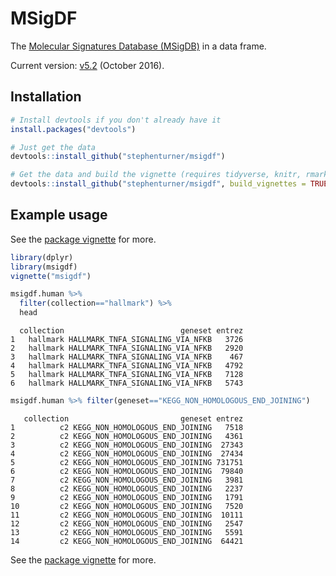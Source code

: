 # MSigDF

The [Molecular Signatures Database (MSigDB)](http://www.broad.mit.edu/gsea/msigdb/index.jsp) in a data frame. 

Current version: [v5.2](http://www.broadinstitute.org/cancer/software/gsea/wiki/index.php/MSigDB_v5.2_Release_Notes) (October 2016).

## Installation

```r
# Install devtools if you don't already have it
install.packages("devtools")

# Just get the data
devtools::install_github("stephenturner/msigdf")

# Get the data and build the vignette (requires tidyverse, knitr, rmarkdown)
devtools::install_github("stephenturner/msigdf", build_vignettes = TRUE)
```

## Example usage

See the [package vignette](https://rawgit.com/stephenturner/msigdf/master/vignettes/msigdf.html) for more.

```r
library(dplyr)
library(msigdf)
vignette("msigdf")
```

```r
msigdf.human %>% 
  filter(collection=="hallmark") %>% 
  head
```

```
  collection                          geneset entrez
1   hallmark HALLMARK_TNFA_SIGNALING_VIA_NFKB   3726
2   hallmark HALLMARK_TNFA_SIGNALING_VIA_NFKB   2920
3   hallmark HALLMARK_TNFA_SIGNALING_VIA_NFKB    467
4   hallmark HALLMARK_TNFA_SIGNALING_VIA_NFKB   4792
5   hallmark HALLMARK_TNFA_SIGNALING_VIA_NFKB   7128
6   hallmark HALLMARK_TNFA_SIGNALING_VIA_NFKB   5743
```

```r
msigdf.human %>% filter(geneset=="KEGG_NON_HOMOLOGOUS_END_JOINING")
```

```
   collection                         geneset entrez
1          c2 KEGG_NON_HOMOLOGOUS_END_JOINING   7518
2          c2 KEGG_NON_HOMOLOGOUS_END_JOINING   4361
3          c2 KEGG_NON_HOMOLOGOUS_END_JOINING  27343
4          c2 KEGG_NON_HOMOLOGOUS_END_JOINING  27434
5          c2 KEGG_NON_HOMOLOGOUS_END_JOINING 731751
6          c2 KEGG_NON_HOMOLOGOUS_END_JOINING  79840
7          c2 KEGG_NON_HOMOLOGOUS_END_JOINING   3981
8          c2 KEGG_NON_HOMOLOGOUS_END_JOINING   2237
9          c2 KEGG_NON_HOMOLOGOUS_END_JOINING   1791
10         c2 KEGG_NON_HOMOLOGOUS_END_JOINING   7520
11         c2 KEGG_NON_HOMOLOGOUS_END_JOINING  10111
12         c2 KEGG_NON_HOMOLOGOUS_END_JOINING   2547
13         c2 KEGG_NON_HOMOLOGOUS_END_JOINING   5591
14         c2 KEGG_NON_HOMOLOGOUS_END_JOINING  64421
```

See the [package vignette](https://rawgit.com/stephenturner/msigdf/master/vignettes/msigdf.html) for more.
